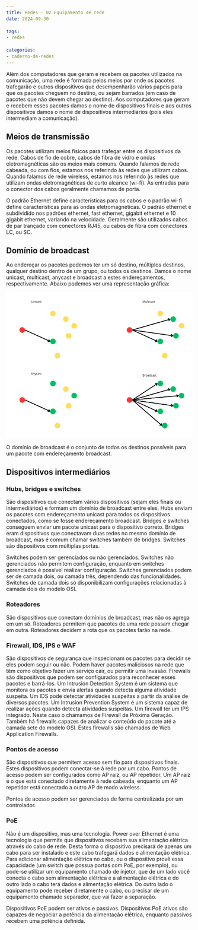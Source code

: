 ```yaml
---
title: Redes - 02 Equipamento de rede
date: 2024-09-30

tags:
- redes

categories:
- caderno-de-redes
---
```


Além dos computadores que geram e recebem os pacotes utilizados na comunicação, uma rede é formada pelos meios por onde os pacotes trafegarão e outros dispositivos que desempenharão vários papeis para que os pacotes cheguem no destino, ou sejam barrados (em caso de pacotes que não devem chegar ao destino). Aos computadores que geram e recebem esses pacotes damos o nome de dispositivos finais e aos outros dispositivos damos o nome de dispositivos intermediários (pois eles intermediam a comunicação).

## Meios de transmissão

Os pacotes utilizam meios físicos para trafegar entre os dispositivos da rede. Cabos de fio de cobre, cabos de fibra de vidro e ondas eletromagnéticas são os meios mais comuns. Quando falamos de rede cabeada, ou com fios, estamos nos referindo às redes que utilizam cabos. Quando falamos de rede wireless, estamos nos referindo às redes que utilizam ondas eletromagnéticas de curto alcance (wi-fi). Às entradas para o conector dos cabos geralmente chamamos de porta.

O padrão Ethernet define características para os cabos e o padrão wi-fi define características para as ondas eletromagnéticas. O padrão ethernet é subdividido nos padrões ethernet, fast ethernet, gigabit ethernet e 10 gigabit ethernet, variando na velocidade. Geralmente são utilizados cabos de par trançado com conectores RJ45, ou cabos de fibra com conectores LC, ou SC.

## Domínio de broadcast

Ao endereçar os pacotes podemos ter um só destino, múltiplos destinos, qualquer destino dentro de um grupo, ou todos os destinos. Damos o nome unicast, multicast, anycast e broadcast a estes endereçamentos, respectivamente. Abaixo podemos ver uma representação gráfica:

![Métodos de endereçamento](./images/enderecamento.png)

O domínio de broadcast é o conjunto de todos os destinos possíveis para um pacote com endereçamento broadcast.

## Dispositivos intermediários

### Hubs, bridges e switches

São dispositivos que conectam vários dispositivos (sejam eles finais ou intermediários) e formam um domínio de broadcast entre eles. Hubs enviam os pacotes com endereçamento unicast para todos os dispositivos conectados, como se fosse endereçamento broadcast. Bridges e switches conseguem enviar um pacote unicast para o dispositivo correto. Bridges eram dispositivos que conectavam duas redes no mesmo domínio de broadcast, mas é comum chamar switches também de bridges. Switches são dispositivos com múltiplas portas.

Switches podem ser gerenciados ou não gerenciados. Switches não gerenciados não permitem configuração, enquanto em switches gerenciados é possível realizar configuração. Switches gerenciados podem ser de camada dois, ou camada três, dependendo das funcionalidades. Switches de camada dois só disponibilizam configurações relacionadas à camada dois do modelo OSI.

### Roteadores

São dispositivos que conectam domínios de broadcast, mas não os agrega em um só. Roteadores permitem que pacotes de uma rede possam chegar em outra. Roteadores decidem a rota que os pacotes farão na rede.

### Firewall, IDS, IPS e WAF

São dispositivos de segurança que inspecionam os pacotes para decidir se eles podem seguir ou não. Podem haver pacotes maliciosos na rede que têm como objetivo fazer um serviço cair, ou permitir uma invasão. Firewalls são dispositivos que podem ser configurados para reconhecer esses pacotes e barrá-los. Um Intrusion Detection System é um sistema que monitora os pacotes e envia alertas quando detecta alguma atividade suspeita. Um IDS pode detectar atividades suspeitas a partir da análise de diversos pacotes. Um Intrusion Prevention System é um sistema capaz de realizar ações quando detecta atividades suspeitas. Um firewall ter um IPS integrado. Neste caso o chamamos de Firewall de Próxima Geração. Também há firewalls capazes de analizar o conteúdo do pacote até a camada sete do modelo OSI. Estes firewalls são chamados de Web Application Firewalls.

### Pontos de acesso

São dispositivos que permitem acesso sem fio para dispositivos finais. Estes dispositivos podem conectar-se à rede por um cabo. Pontos de acesso podem ser configurados como AP raíz, ou AP repetidor. Um AP raíz é o que está conectado diretamente à rede cabeada, enquanto um AP repetidor está conectado a outro AP de modo wireless.

Pontos de acesso podem ser gerenciados de forma centralizada por um controlador.

### PoE

Não é um dispositivo, mas uma tecnologia. Power over Ethernet é uma tecnologia que permite que dispositivos recebam sua alimentação elétrica através do cabo de rede. Desta forma o dispositivo precisará de apenas um cabo para ser instalado e este cabo trafegará dados e alimentação elétrica. Para adicionar alimentação elétrica no cabo, ou o dispositivo provê essa capacidade (um switch que possua portas com PoE, por exemplo), ou pode-se utilizar um equipamento chamado de injetor, que de um lado você conecta o cabo sem alimentação elétrica e a alimentação elétrica e do outro lado o cabo terá dados e alimentação elétrica. Do outro lado o equipamento pode receber diretamente o cabo, ou precisar de um equipamento chamado separador, que vai fazer a separação.

Dispositivos PoE podem ser ativos e passivos. Dispositivos PoE ativos são capazes de negociar a potência da alimentação elétrica, enquanto passivos recebem uma potência definida.